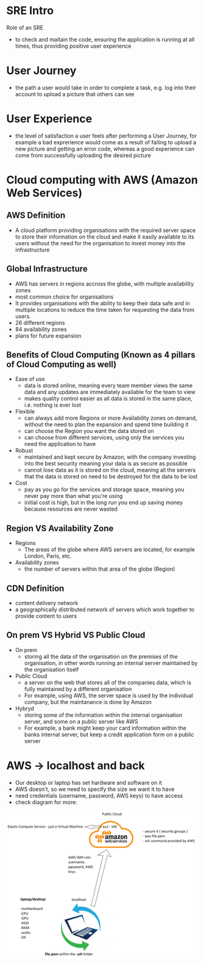 # SRE Intro
Role of an SRE
- to check and maitain the code, ensuring the application is running at all times, thus providing positive user experience
# User Journey
- the path a user would take in order to complete a task, e.g. log into their account to upload a picture that others can see
# User Experience
- the level of satisfaction a user feels after performing a User Journey, for  example a bad exprerience would come as a result of failing to upload a new picture and getting an error code, whereas a good experience can come from successfully uploading the desired picture
# Cloud computing with AWS (Amazon Web Services)
## AWS Definition
- A cloud platform providing organisations with the required server space to store their information on the cloud and make it easily available to its users without the need for the organisation to invest money into the infrastructure
## Global Infrastructure
- AWS has servers in regions accross the globe, with multiple availability zones
- most common choice for organisations
- It provides organisations with the ability to keep their data safe and in multiple locations to reduce the time taken for requesting the data from users.
- 26 different regions
- 84 availability zones
- plans for future expansion
## Benefits of Cloud Computing (Known as 4 pillars of Cloud Computing as well)
- Ease of use
  - data is stored online, meaning every team member views the same data and any updates are immediately available for the team to view
  - makes quality control easier as all data is stored in the same place, i.e. nothing is ever lost
- Flexible
  - can always add more Regions or more Availability zones on demand, without the need to plan the expansion and spend time building it
  - can choose the Region you want the data stored on
  - can choose from different services, using only the services you need the application to have
- Robust
  - maintained and kept secure by Amazon, with the company investing into the best security meaning your data is as secure as possible
  - cannot lose data as it is stored on the cloud, meaning all the servers that the data is stored on need to be destroyed for the data to be lost
- Cost
  - pay as you go for the services and storage space, meaning you never pay more than what you're using
  - initial cost is high, but in the long run you end up saving money because resources are never wasted
## Region VS Availability Zone
- Regions
  - The areas of the globe where AWS servers are located, for example London, Paris, etc.
- Availability zones
  - the number of servers within that area of the globe (Region)
## CDN Definition
- content delivery network
- a geographically distributed network of servers which work together to provide content to users
## On prem VS Hybrid VS Public Cloud
- On prem
  - storing all the data of the organisation on the premises of the organisation, in other words running an internal server maintained by the organisation itself
- Public Cloud
  - a server on the web that stores all of the companies data, which is fully maintained by a different organisation
  - For example, using AWS, the server space is used by the individual company, but the maintanance is done by Amazon
- Hybryd
  - storing some of the information within the internal organisation server, and some on a public server like AWS
  - For example, a bank might keep your card information within the banks internal server, but keep a credit application form on a public server
# AWS -> localhost and back
- Our desktop or laptop has set hardware and software on it
- AWS doesn't, so we need to specify the size we want it to have
- need credentials (username, password, AWS keys) to have access
- check diagram for more:

![Getting Started](day2diagram.png)